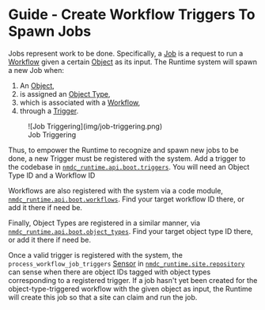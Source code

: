 # Guide - Create Workflow Triggers To Spawn Jobs

Jobs represent work to be done. Specifically, a [Job](https://api.dev.microbiomedata.org/docs#/jobs)
is a request to run a [Workflow](https://api.dev.microbiomedata.org/docs#/workflows) given a certain
[Object](https://api.dev.microbiomedata.org/docs#/objects) as its input. The Runtime system will
spawn a new Job when:

1. An [Object](https://api.dev.microbiomedata.org/docs#/objects),
2. is assigned an [Object Type](https://api.dev.microbiomedata.org/docs#/object_types),
3. which is associated with a [Workflow](https://api.dev.microbiomedata.org/docs#/workflows),
4. through a [Trigger](https://api.dev.microbiomedata.org/docs#/triggers).

<figure markdown style="max-width: 25em">
  ![Job Triggering](img/job-triggering.png)
  <figcaption>Job Triggering</figcaption>
</figure>

Thus, to empower the Runtime to recognize and spawn new jobs to be done, a new Trigger must be
registered with the system. Add a trigger to the codebase in
[`nmdc_runtime.api.boot.triggers`](https://github.com/microbiomedata/nmdc-runtime/blob/main/nmdc_runtime/api/boot/triggers.py).
You will need an Object Type ID and a Workflow ID

Workflows are also registered with the system via a code module,
[`nmdc_runtime.api.boot.workflows`](https://github.com/microbiomedata/nmdc-runtime/blob/main/nmdc_runtime/api/boot/workflows.py).
Find your target workflow ID there, or add it there if need be.

Finally, Object Types are registered in a similar manner, via
[`nmdc_runtime.api.boot.object_types`](https://github.com/microbiomedata/nmdc-runtime/blob/main/nmdc_runtime/api/boot/object_types.py).
Find your target object type ID there, or add it there if need be.

Once a valid trigger is registered with the system, the `process_workflow_job_triggers`
[Sensor](https://docs.dagster.io/concepts/partitions-schedules-sensors/sensors) in
[`nmdc_runtime.site.repository`](https://github.com/microbiomedata/nmdc-runtime/blob/main/nmdc_runtime/site/repository.py)
can sense when there are object IDs tagged with object types corresponding to a registered trigger.
If a job hasn't yet been created for the object-type-triggered workflow with the given object as
input, the Runtime will create this job so that a site can claim and run the job.